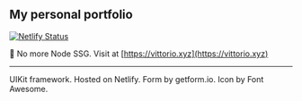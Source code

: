 ## My personal portfolio


[![Netlify Status](https://api.netlify.com/api/v1/badges/123a1637-bcf9-45c5-b836-e4c4194f539a/deploy-status)](https://app.netlify.com/sites/cranky-haibt-361b55/deploys)


🚀 No more Node SSG. Visit at [https://vittorio.xyz](https://vittorio.xyz)

---

UIKit framework. Hosted on Netlify. Form by getform.io. Icon by Font Awesome.
